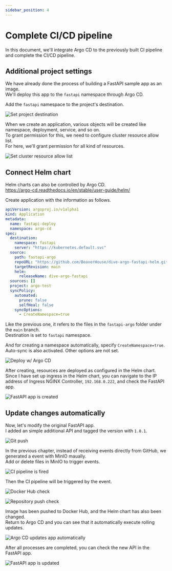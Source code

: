 ```yaml
---
sidebar_position: 4
---
```


# Complete CI/CD pipeline

In this document, we'll integrate Argo CD to the previously built CI pipeline and complete the CI/CD pipeline.

## Additional project settings

We have already done the process of building a FastAPI sample app as an image.  
We'll deploy this app to the `fastapi` namespace through Argo CD.

Add the `fastapi` namespace to the project's destination.

![Set project destination](img/5-4-project-destination.png)

When we create an application, various objects will be created like namespace, deployment, service, and so on.  
To grant permission for this, we need to configure cluster resource allow list.  
For here, we'll grant permission for all kind of resources.

![Set cluster resource allow list](img/5-4-project-resource-allow.png)

## Connect Helm chart

Helm charts can also be controlled by Argo CD.  
https://argo-cd.readthedocs.io/en/stable/user-guide/helm/

Create application with the information as follows.

```yaml {19-23}
apiVersion: argoproj.io/v1alpha1
kind: Application
metadata:
  name: fastapi-deploy
  namespace: argo-cd
spec:
  destination:
    namespace: fastapi
    server: "https://kubernetes.default.svc"
  source:
    path: fastapi-argo
    repoURL: "https://github.com/BeaverHouse/dive-argo-fastapi-helm.git"
    targetRevision: main
    helm:
      releaseName: dive-argo-fastapi
  sources: []
  project: argo-test
  syncPolicy:
    automated:
      prune: false
      selfHeal: false
    syncOptions:
      - CreateNamespace=true
```

Like the previous one, it refers to the files in the `fastapi-argo` folder under the `main` branch.  
Destination is set to `fastapi` namespace.

And for creating a namespace automatically, specify `CreateNamespace=true`.  
Auto-sync is also activated. Other options are not set.

![Deploy w/ Argo CD](img/5-4-argocd-deploy.png)

After creating, resources are deployed as configured in the Helm chart.  
Since I have set up ingress in the Helm chart, you can navigate to the IP address of Ingress NGINX Controller, `192.168.0.222`, and check the FastAPI app.

![FastAPI app is created](img/5-4-fastapi-created.png)

## Update changes automatically

Now, let's modify the original FastAPI app.  
I added an simple additional API and tagged the version with `1.0.1`.

![Git push](img/5-4-git-push.png)

In the previous chapter, instead of receiving events directly from GitHub, we generated a event with MinIO maually.  
Add or delete files in MinIO to trigger events.

![CI pipeline is fired](img/5-4-ci-pipeline.png)

Then the CI pipeline will be triggered by the event.

![Docker Hub check](img/5-4-docker-hub-check.png)

![Repository push check](img/5-4-push-check.png)

Image has been pushed to Docker Hub, and the Helm chart has also been changed.  
Return to Argo CD and you can see that it automatically execute rolling updates.

![Argo CD updates app automatically](img/5-4-argocd-update.png)

After all processes are completed, you can check the new API in the FastAPI app.

![FastAPI app is updated](img/5-4-fastapi-updated.png)
